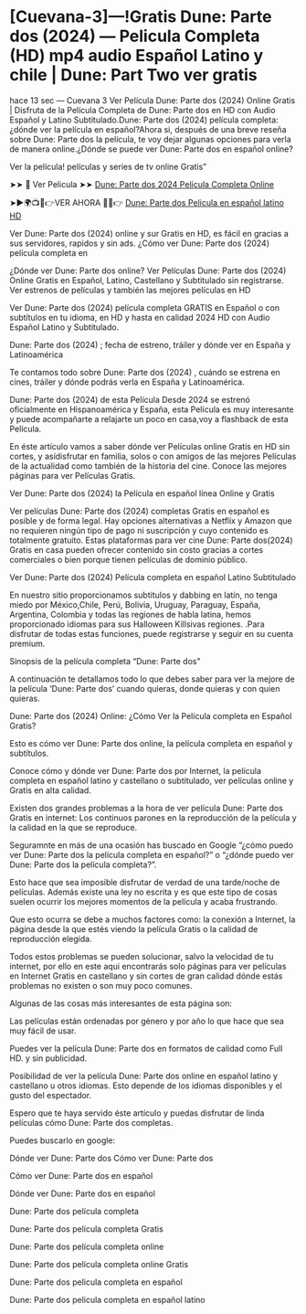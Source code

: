 # [Cuevana-3]—!Gratis Dune: Parte dos (2024) — Pelicula Completa (HD) mp4 audio Español Latino y chile | Dune: Part Two ver gratis

hace 13 sec — Cuevana 3 Ver Película Dune: Parte dos (2024) Online Gratis | Disfruta de la Película Completa de Dune: Parte dos en HD con Audio Español y Latino Subtitulado.Dune: Parte dos (2024) película completa: ¿dónde ver la película en español?Ahora si, después de una breve reseña sobre Dune: Parte dos la película, te voy dejar algunas opciones para verla de manera online.¿Dónde se puede ver Dune: Parte dos en español online?

Ver la película! películas y series de tv online Gratis”

➤➤ 📱 Ver Pelicula ➤➤ [Dune: Parte dos 2024 Película Completa Online](https://lightstream30.net/es/693134/dune-part-two.html)

➤►🌍📺📱👉VER AHORA 🔴✅👉 [Dune: Parte dos Pelicula en español latino HD](https://lightstream30.net/es/693134/dune-part-two.html)

Ver Dune: Parte dos (2024) online y sur Gratis en HD, es fácil en gracias a sus servidores, rapidos y sin ads. ¿Cómo ver Dune: Parte dos (2024) película completa en

¿Dónde ver Dune: Parte dos online? Ver Películas Dune: Parte dos (2024) Online Gratis en Español, Latino, Castellano y Subtitulado sin registrarse. Ver estrenos de películas y también las mejores películas en HD

Ver Dune: Parte dos (2024) película completa GRATIS en Español o con subtítulos en tu idioma, en HD y hasta en calidad 2024 HD con Audio Español Latino y Subtitulado.

Dune: Parte dos (2024) ; fecha de estreno, tráiler y dónde ver en España y Latinoamérica

Te contamos todo sobre Dune: Parte dos (2024) , cuándo se estrena en cines, tráiler y dónde podrás verla en España y Latinoamérica.

Dune: Parte dos (2024) de esta Película Desde 2024 se estrenó oficialmente en Hispanoamérica y España, esta Película es muy interesante y puede acompañarte a relajarte un poco en casa,voy a flashback de esta Película.

En éste artículo vamos a saber dónde ver Películas online Gratis en HD sin cortes, y asídisfrutar en familia, solos o con amigos de las mejores Películas de la actualidad como también de la historia del cine. Conoce las mejores páginas para ver Películas Gratis.

Ver Dune: Parte dos (2024) la Película en español línea Online y Gratis

Ver películas Dune: Parte dos (2024) completas Gratis en español es posible y de forma legal. Hay opciones alternativas a Netflix y Amazon que no requieren ningún tipo de pago ni suscripción y cuyo contenido es totalmente gratuito. Estas plataformas para ver cine Dune: Parte dos(2024) Gratis en casa pueden ofrecer contenido sin costo gracias a cortes comerciales o bien porque tienen películas de dominio público.

Ver Dune: Parte dos (2024) Película completa en español Latino Subtitulado

En nuestro sitio proporcionamos subtítulos y dabbing en latín, no tenga miedo por México,Chile, Perú, Bolivia, Uruguay, Paraguay, España, Argentina, Colombia y todas las regiones de habla latina, hemos proporcionado idiomas para sus Halloween Killsivas regiones. .Para disfrutar de todas estas funciones, puede registrarse y seguir en su cuenta premium.

Sinopsis de la película completa “Dune: Parte dos”

A continuación te detallamos todo lo que debes saber para ver la mejore de la película ‘Dune: Parte dos’ cuando quieras, donde quieras y con quien quieras.

Dune: Parte dos (2024) Online: ¿Cómo Ver la Película completa en Español Gratis?

Esto es cómo ver Dune: Parte dos online, la película completa en español y subtítulos.

Conoce cómo y dónde ver Dune: Parte dos por Internet, la película completa en español latino y castellano o subtitulado, ver películas online y Gratis en alta calidad.

Existen dos grandes problemas a la hora de ver película Dune: Parte dos Gratis en internet: Los continuos parones en la reproducción de la película y la calidad en la que se reproduce.

Seguramnte en más de una ocasión has buscado en Google “¿cómo puedo ver Dune: Parte dos la película completa en español?” o “¿dónde puedo ver Dune: Parte dos la película completa?”.

Esto hace que sea imposible disfrutar de verdad de una tarde/noche de películas. Además existe una ley no escrita y es que este tipo de cosas suelen ocurrir los mejores momentos de la película y acaba frustrando.

Que esto ocurra se debe a muchos factores como: la conexión a Internet, la página desde la que estés viendo la película Gratis o la calidad de reproducción elegida.

Todos estos problemas se pueden solucionar, salvo la velocidad de tu internet, por ello en este aqui encontrarás solo páginas para ver películas en Internet Gratis en castellano y sin cortes de gran calidad dónde estás problemas no existen o son muy poco comunes.

Algunas de las cosas más interesantes de esta página son:

Las películas están ordenadas por género y por año lo que hace que sea muy fácil de usar.

Puedes ver la película Dune: Parte dos en formatos de calidad como Full HD. y sin publicidad.

Posibilidad de ver la película Dune: Parte dos online en español latino y castellano u otros idiomas. Esto depende de los idiomas disponibles y el gusto del espectador.

Espero que te haya servido éste artículo y puedas disfrutar de linda películas cómo Dune: Parte dos completas.

Puedes buscarlo en google:

Dónde ver Dune: Parte dos Cómo ver Dune: Parte dos

Cómo ver Dune: Parte dos en español

Dónde ver Dune: Parte dos en español

Dune: Parte dos película completa

Dune: Parte dos película completa Gratis

Dune: Parte dos película completa online

Dune: Parte dos película completa online Gratis

Dune: Parte dos pelicula completa en español

Dune: Parte dos pelicula completa en español latino
